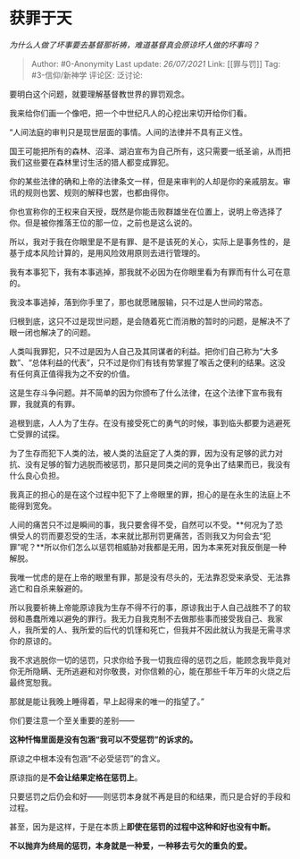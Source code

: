 # 获罪于天
*为什么人做了坏事要去基督那祈祷，难道基督真会原谅坏人做的坏事吗？*

> Author: #0-Anonymity
> Last update: *26/07/2021*
> Link: [[罪与罚]]
> Tag: #3-信仰/新神学
> 评论区:
> 泛讨论:

要明白这个问题，就要理解基督教世界的罪罚观念。

我来给你们画一个像吧，把一个中世纪凡人的心挖出来切开给你们看。

“人间法庭的审判只是现世层面的事情。人间的法律并不具有正义性。

国王可能把所有的森林、沼泽、湖泊宣布为自己所有，这只需要一纸圣谕，从而把我们这些要在森林里讨生活的猎人都变成罪犯。

你的某些法律的确和上帝的法律条文一样，但是来审判的人却是你的亲戚朋友。审讯的规则也罢、规则的解释也罢，也都由得你。

你也宣称你的王权来自天授，既然是你能击败群雄坐在位置上，说明上帝选择了你。但是被你推落王位的那一位，之前也是这么说的。

所以，我对于我在你眼里是不是有罪、是不是该死的关心，实际上是事务性的，是基于成本风险计算的，是用风险效用原则去进行管理的。

我有本事犯下，我有本事逃掉，那我就不必因为在你眼里看为有罪而有什么可在意的。

我没本事逃掉，落到你手里了，那也就愿赌服输，只不过是人世间的常态。

归根到底，这只不过是现世问题，是会随着死亡而消散的暂时的问题，是解决不了眼一闭也解决了的问题。

人类叫我罪犯，只不过是因为人自己及其同谋者的利益。把你们自己称为“大多数”、“总体利益的代表”，只不过是你们有钱有势掌握了喉舌之便利的结果。这没有任何真正值得我为之不安的价值。

这是生存斗争问题。并不简单的因为你颁布了什么法律，在这个法律下宣布我有罪，我就真的有罪。

追根到底，人人为了生存。在没有接受死亡的勇气的时候，事到临头都要为逃避死亡受罪的试探。

为了生存而犯下人类的法，被人类的法庭定了人类的罪，因为没有足够的武力对抗、没有足够的智力逃脱而被惩罚，那只是同类之间的竞争出了结果而已，我没有什么良心负担。

我真正的担心的是在这个过程中犯下了上帝眼里的罪，担心的是在永生的法庭上不能得到宽免。

人间的痛苦只不过是瞬间的事，我只要舍得不受，自然可以不受。**何况为了恐惧受人的罚而要忍受的生活，本来就比那刑罚更痛苦，否则我又为何会去“犯罪”呢？**所以你们怎么以惩罚相威胁对我都是无用，因为本来死对我反倒是一种解脱。

我唯一忧虑的是在上帝的眼里有罪，那是没有尽头的，无法靠忍受来承受、无法靠逃亡和自杀来躲避的。

所以我要祈祷上帝能原谅我为生存不得不行的事，原谅我出于人自己战胜不了的软弱和愚蠢所难以避免的罪行。我无力自我克制不去做那些事而接受我自己、我家人，我所爱的人、我所爱的后代的饥馑和死亡，但我并不因此就认为我是无需寻求你的原谅的。

我不求逃脱你一切的惩罚，只求你给予我一切我应得的惩罚之后，能顾念我毕竟对你无所隐瞒、无所逃避和对你敬畏，对你信赖的心，能在那些千年万年的火烧之后最终宽恕我。

那就是能让我晚上睡得着，早上起得来的唯一的指望了。”

你们要注意一个至关重要的差别——

**这种忏悔里面是没有包涵“我可以不受惩罚”的诉求的。**

原谅之中根本没有包涵“不必受惩罚”的含义。

原谅指的是**不会让结果定格在惩罚上**。

只要惩罚之后仍会和好——则惩罚本身就不再是目的和结果，而只是合好的手段和过程。

甚至，因为是这样，于是在本质上**即使在惩罚的过程中这种和好也没有中断。**

**不以抛弃为终局的惩罚，本身就是一种爱，一种移去亏欠的重负的爱。**
